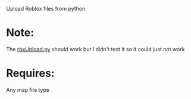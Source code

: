 Upload Roblox files from python

# Note:
The [rbxUpload.py](https://github.com/Roblox-Thot/Roblox-Uploader/blob/main/import%20vers/rbxUpload.py) should work but I didn't test it so it could just not work

# Requires:
Any map file type
<!--[scrub.py](https://github.com/h0nde/roblox-game-scrubber) in the same folder
(only needed for uploading .rbxlx maps)-->
